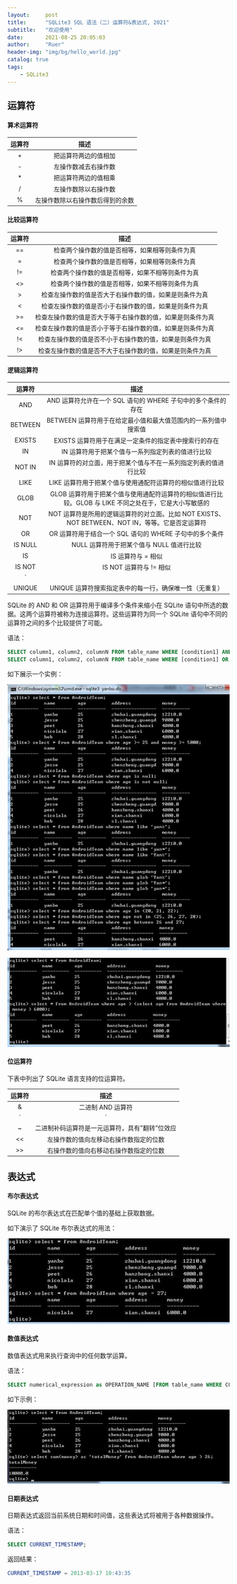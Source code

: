 ```yaml
---
layout:     post
title:      "SQLite3 SQL 语法（二）运算符&表达式, 2021"
subtitle:   "欢迎使用"
date:       2021-08-25 20:05:03
author:     "Ruer"
header-img: "img/bg/hello_world.jpg"
catalog: true
tags:
    - SQLite3
---
```


## 运算符

#### 算术运算符

| 运算符  | 描述                          |
| :----: | :---------------------------: |
| +      | 把运算符两边的值相加            |
| -      | 左操作数减去右操作数            |
| *      | 把运算符两边的值相乘            |
| /      | 左操作数除以右操作数            |
| %      | 左操作数除以右操作数后得到的余数 |

#### 比较运算符

| 运算符  | 描述                                                  |
| :----: | :---------------------------------------------------: |
| ==     | 检查两个操作数的值是否相等，如果相等则条件为真            |
| =      | 检查两个操作数的值是否相等，如果相等则条件为真            |
| !=     | 检查两个操作数的值是否相等，如果不相等则条件为真          |
| <>     | 检查两个操作数的值是否相等，如果不相等则条件为真          |
| >      | 检查左操作数的值是否大于右操作数的值，如果是则条件为真     |
| <      | 检查左操作数的值是否小于右操作数的值，如果是则条件为真     |
| >=     | 检查左操作数的值是否大于等于右操作数的值，如果是则条件为真 |
| <=     | 检查左操作数的值是否小于等于右操作数的值，如果是则条件为真 |
| !<     | 检查左操作数的值是否不小于右操作数的值，如果是则条件为真   |
| !>     | 检查左操作数的值是否不大于右操作数的值，如果是则条件为真   |

#### 逻辑运算符

| 运算符     | 描述                                                                                            |
| :--------: | :--------------------------------------------------------------------------------------------: |
| AND        | AND 运算符允许在一个 SQL 语句的 WHERE 子句中的多个条件的存在                                       |
| BETWEEN    | BETWEEN 运算符用于在给定最小值和最大值范围内的一系列值中搜索值                                      |
| EXISTS     | EXISTS 运算符用于在满足一定条件的指定表中搜索行的存在                                               |
| IN         | IN 运算符用于把某个值与一系列指定列表的值进行比较                                                   |
| NOT IN     | IN 运算符的对立面，用于把某个值与不在一系列指定列表的值进行比较                                      |
| LIKE       | LIKE 运算符用于把某个值与使用通配符运算符的相似值进行比较                                           |
| GLOB       | GLOB 运算符用于把某个值与使用通配符运算符的相似值进行比较。GLOB 与 LIKE 不同之处在于，它是大小写敏感的 |
| NOT        | NOT 运算符是所用的逻辑运算符的对立面。比如 NOT EXISTS、NOT BETWEEN、NOT IN，等等。它是否定运算符     |
| OR         | OR 运算符用于结合一个 SQL 语句的 WHERE 子句中的多个条件                                            |
| IS NULL    | NULL 运算符用于把某个值与 NULL 值进行比较                                                         |
| IS         | IS 运算符与 = 相似                                                                              |
| IS NOT     | IS NOT 运算符与 != 相似                                                                         |
| `||`        | 连接两个不同的字符串，得到一个新的字符串                                                           |
| UNIQUE     | UNIQUE 运算符搜索指定表中的每一行，确保唯一性（无重复）                                            |

SQLite 的 AND 和 OR 运算符用于编译多个条件来缩小在 SQLite 语句中所选的数据。这两个运算符被称为连接运算符。这些运算符为同一个 SQLite 语句中不同的运算符之间的多个比较提供了可能。

语法：

```SQL
SELECT column1, column2, columnN FROM table_name WHERE [condition1] AND [condition2]...AND [conditionN];
SELECT column1, column2, columnN FROM table_name WHERE [condition1] OR [condition2]...OR [conditionN];
```

如下展示一个实例：

![1](/img/SQLite3/逻辑运算符1.jpg)

![2](/img/SQLite3/逻辑运算符2.jpg)

#### 位运算符

下表中列出了 SQLite 语言支持的位运算符。

| 运算符 | 描述                                        |
| :----: | :----------------------------------------: |
| &      | 二进制 AND 运算符                           |
| `|`    | 二进制 OR 运算符                            |
| ~      | 二进制补码运算符是一元运算符，具有”翻转”位效应 |
| <<     | 左操作数的值向左移动右操作数指定的位数        |
| >>     | 右操作数的值向右移动右操作数指定的位数        |

## 表达式

#### 布尔表达式

SQLite 的布尔表达式在匹配单个值的基础上获取数据。

如下演示了 SQLite 布尔表达式的用法：

![3](/img/SQLite3/布尔表达式.jpg)

#### 数值表达式

数值表达式用来执行查询中的任何数学运算。

语法：

```SQL
SELECT numerical_expression as OPERATION_NAME [FROM table_name WHERE CONDITION] ;
```

如下示例：

![4](/img/SQLite3/数值表达式.jpg)

#### 日期表达式

日期表达式返回当前系统日期和时间值，这些表达式将被用于各种数据操作。

语法：

```SQL
SELECT CURRENT_TIMESTAMP;
```

返回结果：

```SQL
CURRENT_TIMESTAMP = 2013-03-17 10:43:35
```